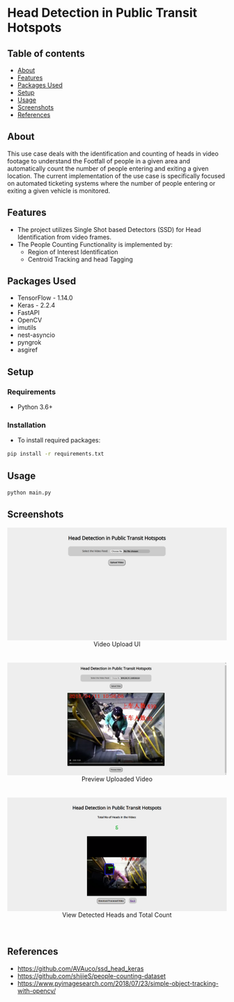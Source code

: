 # Head Detection in Public Transit Hotspots

## Table of contents
* [About](#about)
* [Features](#features)
* [Packages Used](#packages-used)
* [Setup](#setup)
* [Usage](#usage)
* [Screenshots](#screenshots)
* [References](#references)

## About
This use case deals with the identification and counting of heads in video footage to understand the Footfall of people in a given area and automatically count the number of people entering and exiting a given location. The current implementation of the use case is specifically focused on automated ticketing systems where the number of people entering or exiting a given vehicle is monitored.

## Features
- The project utilizes Single Shot based Detectors (SSD) for Head Identification from video frames.
- The People Counting Functionality is implemented by:
    - Region of Interest Identification
    - Centroid Tracking and head Tagging

## Packages Used
- TensorFlow - 1.14.0
- Keras - 2.2.4
- FastAPI
- OpenCV
- imutils
- nest-asyncio
- pyngrok
- asgiref

## Setup

### Requirements
- Python 3.6+

### Installation
- To install required packages:<br>
```bash
pip install -r requirements.txt
```

## Usage

```bash
python main.py
```

## Screenshots

<span class="img_container center" style="display: block;">
    <img alt="test" src="./assets/pic1.png" style="display:block; margin-left: auto; margin-right: auto;" title="caption" />
    <span class="img_caption" style="display: block; text-align: center;">Video Upload UI</span>
</span><br><br>

<span class="img_container center" style="display: block;">
    <img alt="test" src="./assets/pic2.png" style="display:block; margin-left: auto; margin-right: auto;" title="caption" />
    <span class="img_caption" style="display: block; text-align: center;">Preview Uploaded Video</span>
</span><br><br>

<span class="img_container center" style="display: block;">
    <img alt="test" src="./assets/pic3.png" style="display:block; margin-left: auto; margin-right: auto;" title="caption" />
    <span class="img_caption" style="display: block; text-align: center;">View Detected Heads and Total Count</span>
</span><br><br>

## References
- <https://github.com/AVAuco/ssd_head_keras>
- <https://github.com/shijieS/people-counting-dataset>
- <https://www.pyimagesearch.com/2018/07/23/simple-object-tracking-with-opencv/>

